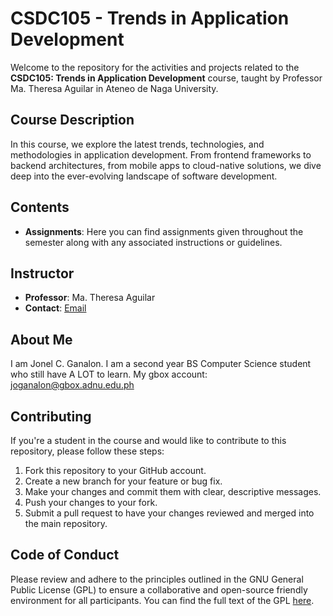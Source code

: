 # CSDC105 - Trends in Application Development

Welcome to the repository for the activities and projects related to the **CSDC105: Trends in Application Development** course, taught by Professor Ma. Theresa Aguilar in Ateneo de Naga University.

## Course Description
In this course, we explore the latest trends, technologies, and methodologies in application development. From frontend frameworks to backend architectures, from mobile apps to cloud-native solutions, we dive deep into the ever-evolving landscape of software development.

## Contents
- **Assignments**: Here you can find assignments given throughout the semester along with any associated instructions or guidelines.

## Instructor
- **Professor**: Ma. Theresa Aguilar
- **Contact**: [Email](mtaguilar@gbox.adnu.edu.ph)

## About Me
I am Jonel C. Ganalon. I am a second year BS Computer Science student who still have A LOT to learn. My gbox account: joganalon@gbox.adnu.edu.ph 

## Contributing
If you're a student in the course and would like to contribute to this repository, please follow these steps:
1. Fork this repository to your GitHub account.
2. Create a new branch for your feature or bug fix.
3. Make your changes and commit them with clear, descriptive messages.
4. Push your changes to your fork.
5. Submit a pull request to have your changes reviewed and merged into the main repository.

## Code of Conduct
Please review and adhere to the principles outlined in the GNU General Public License (GPL) to ensure a collaborative and open-source friendly environment for all participants. You can find the full text of the GPL [here](https://www.gnu.org/licenses/gpl-3.0.en.html).

